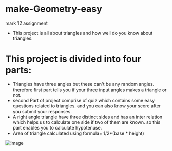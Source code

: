 # make-Geometry-easy
mark 12 assignment

- This project is all about triangles and how well do you know about triangles.
# This project is divided into four parts:
-  Triangles have three angles but these can't be any random angles. therefore first part tells you if your three input angles makes a triangle or not.
- second Part of project comprise of quiz which contains some easy questions related to triangles. and you can also know your score after you submit your responses.
- A right angle triangle have three distinct sides and has an inter relation which helps us to calculate one side if two of them are known. so this part enables you to calculate hypotenuse.
- Area of triangle calculated using formula= 1/2*(base * height)

![image](https://user-images.githubusercontent.com/119805882/208830844-e53423d6-966f-4416-b28d-23a85b35548b.png)

